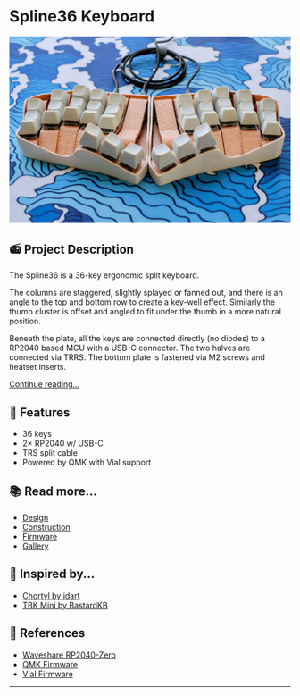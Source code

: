 # Spline36 Keyboard

![Render of the keyboard](images/photos/DSCF3079.jpg)

## 📻 Project Description

The Spline36 is a 36-key ergonomic split keyboard. 

The columns are staggered, slightly splayed or fanned out, and there is an angle to the top and bottom row to create a key-well effect. Similarly the thumb cluster is offset and angled to fit under the thumb in a more natural position.

Beneath the plate, all the keys are connected directly (no diodes) to a RP2040 based MCU with a USB-C connector. The two halves are connected via TRRS. The bottom plate is fastened via M2 screws and heatset inserts. 

[Continue reading...](notes/Design.md)

## 🧰 Features
- 36 keys
- 2× RP2040 w/ USB-C
- TRS split cable
- Powered by QMK with Vial support

## 📚 Read more...
- [Design](notes/Design.md)
- [Construction](notes/Construction.md)
- [Firmware](notes/Firmware.md)
- [Gallery](notes/Gallery.md)

## 🙏 Inspired by...
- [Chortyl by jdart](https://github.com/jdart/chortyl)
- [TBK Mini by BastardKB](https://github.com/Bastardkb/TBK-Mini)

## 📐 References
- [Waveshare RP2040-Zero](https://www.waveshare.com/rp2040-zero.htm)
- [QMK Firmware](https://docs.qmk.fm/)
- [Vial Firmware](https://get.vial.today/)

---